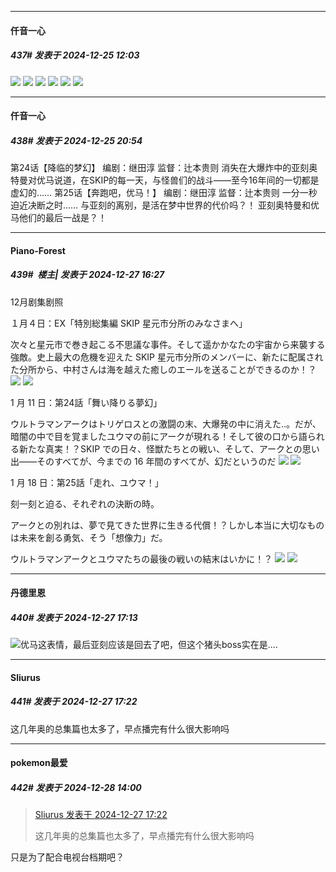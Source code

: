 ﻿
*****

####  仟音一心  
##### 437#       发表于 2024-12-25 12:03

<img src="https://p.sda1.dev/20/e7ecc1a15182becd6d04f33481a3db14/image.jpg" referrerpolicy="no-referrer">
<img src="https://p.sda1.dev/20/8c6d2b1d10287f31fe20a968df3d9522/image.jpg" referrerpolicy="no-referrer">
<img src="https://p.sda1.dev/20/a2b7f6b29b1a35b771b1baae7ece9eaa/image.jpg" referrerpolicy="no-referrer">
<img src="https://p.sda1.dev/20/34fecbc330482f8535b9942e19050b68/image.jpg" referrerpolicy="no-referrer">
<img src="https://p.sda1.dev/20/0f1f8bc0e39fda76627b4a5e5cc32fa4/image.jpg" referrerpolicy="no-referrer">
<img src="https://p.sda1.dev/20/8da0651bf662741ecb4e53146b047fca/image.jpg" referrerpolicy="no-referrer">


*****

####  仟音一心  
##### 438#       发表于 2024-12-25 20:54

第24话【降临的梦幻】
 编剧：继田淳
 监督：辻本贵则
 消失在大爆炸中的亚刻奥特曼对优马说道，在SKIP的每一天，与怪兽们的战斗——至今16年间的一切都是虚幻的……
 第25话【奔跑吧，优马！】
 编剧：继田淳
 监督：辻本贵则
 一分一秒迫近决断之时……
 与亚刻的离别，是活在梦中世界的代价吗？！
 亚刻奥特曼和优马他们的最后一战是？！


*****

####  Piano-Forest  
##### 439#         楼主| 发表于 2024-12-27 16:27

12月剧集剧照

１月４日：EX「特別総集編 SKIP 星元市分所のみなさまへ」

次々と星元市で巻き起こる不思議な事件。そして遥かかなたの宇宙から来襲する強敵。史上最大の危機を迎えた SKIP 星元市分所のメンバーに、新たに配属された分所から、中村さんは海を越えた癒しのエールを送ることができるのか！？
<img src="https://p.sda1.dev/21/e07b7c37181c06d8a7477a8afdf90221/20241227160253.png" referrerpolicy="no-referrer">
<img src="https://p.sda1.dev/21/f09c42eaf92e832d404d1c6b049e5b92/20241227160318.png" referrerpolicy="no-referrer">

1 月 11 日：第24話「舞い降りる夢幻」

ウルトラマンアークはトリゲロスとの激闘の末、大爆発の中に消えた..。だが、暗闇の中で目を覚ましたユウマの前にアークが現れる！そして彼の口から語られる新たな真実！？SKIP での日々、怪獣たちとの戦い、そして、アークとの思い出――そのすべてが、今までの 16 年間のすべてが、幻だというのだ
<img src="https://p.sda1.dev/21/1029218f3dca2b8fe3dbfd81dcfebe0a/20241227160425_20241227160431.png" referrerpolicy="no-referrer">
<img src="https://p.sda1.dev/21/d8f566f46bea534c9f300ec00f7789bb/20241227160425.png" referrerpolicy="no-referrer">

1 月 18 日：第25話「走れ、ユウマ！」

刻一刻と迫る、それぞれの決断の時。

アークとの別れは、夢で見てきた世界に生きる代償！？しかし本当に大切なものは未来を創る勇気、そう「想像力」だ。

ウルトラマンアークとユウマたちの最後の戦いの結末はいかに！？
<img src="https://p.sda1.dev/21/a692faafae0fbd61d0226a6ea20d7024/20241227160538.png" referrerpolicy="no-referrer">
<img src="https://p.sda1.dev/21/035975d239c46acfba85271e66a1c41b/20241227160538_20241227160543.png" referrerpolicy="no-referrer">


*****

####  丹德里恩  
##### 440#       发表于 2024-12-27 17:13

<img src="https://static.saraba1st.com/image/smiley/face2017/047.png" referrerpolicy="no-referrer">优马这表情，最后亚刻应该是回去了吧，但这个猪头boss实在是....


*****

####  Sliurus  
##### 441#       发表于 2024-12-27 17:22

这几年奥的总集篇也太多了，早点播完有什么很大影响吗


*****

####  pokemon最爱  
##### 442#       发表于 2024-12-28 14:00

<blockquote><a href="httphttps://bbs.saraba1st.com/2b/forum.php?mod=redirect&amp;goto=findpost&amp;pid=67035997&amp;ptid=2164869" target="_blank">Sliurus 发表于 2024-12-27 17:22</a>

这几年奥的总集篇也太多了，早点播完有什么很大影响吗</blockquote>
只是为了配合电视台档期吧？

